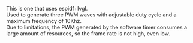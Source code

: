 This is one that uses espidf+lvgl.  
Used to generate three PWM waves with adjustable duty cycle and a maximum frequency of 10Khz.  
Due to limitations, the PWM generated by the software timer consumes a large amount of resources, so the frame rate is not high, even low.

